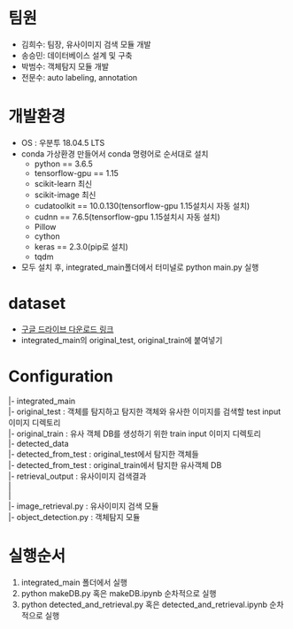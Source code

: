 

# 팀원
- 김희수: 팀장, 유사이미지 검색 모듈 개발
- 송승민: 데이터베이스 설계 및 구축
- 박범수: 객체탐지 모듈 개발
- 전문수: auto labeling, annotation



# 개발환경
- OS : 우분투 18.04.5 LTS
- conda 가상환경 만들어서 conda 명령어로 순서대로 설치
  - python == 3.6.5
  - tensorflow-gpu == 1.15
  - scikit-learn 최신
  - scikit-image 최신
  - cudatoolkit == 10.0.130(tensorflow-gpu 1.15설치시 자동 설치)
  - cudnn == 7.6.5(tensorflow-gpu 1.15설치시 자동 설치)
  - Pillow
  - cython
  - keras == 2.3.0(pip로 설치)
  - tqdm
- 모두 설치 후, integrated_main폴더에서 터미널로 python main.py 실행

# dataset
- [구글 드라이브 다운로드 링크](https://drive.google.com/drive/folders/1LUcWabcn_bu5u9iSkQN7LKuIzLStX832?usp=sharing)
- integrated_main의 original_test, original_train에 붙여넣기

# Configuration
|- integrated_main   
 |- original_test : 객체를 탐지하고 탐지한 객체와 유사한 이미지를 검색할 test input 이미지 디렉토리   
 |- original_train : 유사 객체 DB를 생성하기 위한 train input 이미지 디렉토리   
 |- detected_data   
  |- detected_from_test : original_test에서 탐지한 객체들   
  |- detected_from_test : original_train에서 탐지한 유사객체 DB   
 |- retrieval_output : 유사이미지 검색결과   
 |  
 |  
 |- image_retrieval.py : 유사이미지 검색 모듈   
 |- object_detection.py : 객체탐지 모듈   



# 실행순서
1. integrated_main 폴더에서 실행
2. python makeDB.py 혹은 makeDB.ipynb 순차적으로 실행
3. python detected_and_retrieval.py 혹은 detected_and_retrieval.ipynb 순차적으로 실행